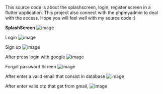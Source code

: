 This source code is about the splashscreen, login, register screen in a flutter application. This project also connect with the phpmyadmin to deal with the access. Hope you will feel well with my source code :)

<b>SplashScreen</b>
![image](https://github.com/user-attachments/assets/a2015a8b-7924-42c7-9477-534196657104)

Login
![image](https://github.com/user-attachments/assets/77980de6-91fe-4d4f-be9a-c2da3dcbc3e3)

Sign up
![image](https://github.com/user-attachments/assets/182372ef-3c99-4d23-9946-987a36d56407)

After press login with google
![image](https://github.com/user-attachments/assets/48e0b3f9-07e9-48a9-aa9e-59bfa64e6b47)

Forgot password Screen
![image](https://github.com/user-attachments/assets/7b86dcc3-6c83-4ff6-8d83-42e370108790)

After enter a valid email that consist in database
![image](https://github.com/user-attachments/assets/bfa43909-419f-47a4-94fc-47935867bfba)

After enter valid otp that get from gmail, 
![image](https://github.com/user-attachments/assets/8ef346cc-8e21-4cf9-8ccf-3e4ec2424851)





